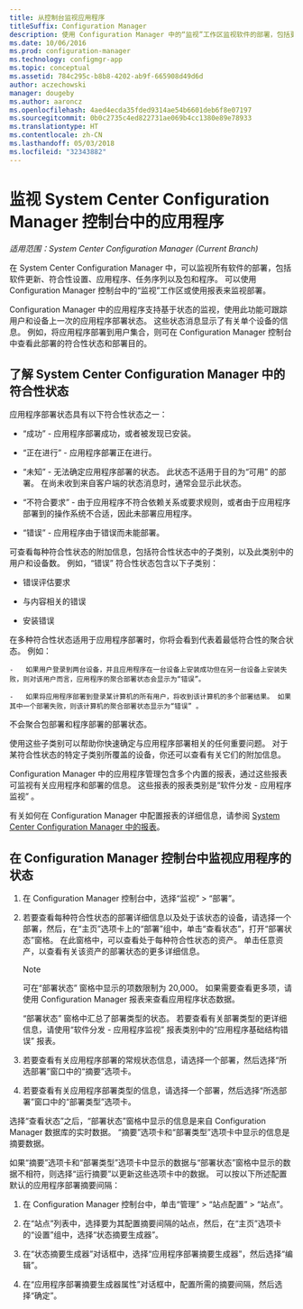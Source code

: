 ```yaml
---
title: 从控制台监视应用程序
titleSuffix: Configuration Manager
description: 使用 Configuration Manager 中的“监视”工作区监视软件的部署，包括更新、符合性设置和应用程序。
ms.date: 10/06/2016
ms.prod: configuration-manager
ms.technology: configmgr-app
ms.topic: conceptual
ms.assetid: 784c295c-b8b8-4202-ab9f-665908d49d6d
author: aczechowski
manager: dougeby
ms.author: aaroncz
ms.openlocfilehash: 4aed4ecda35fded9314ae54b6601deb6f8e07197
ms.sourcegitcommit: 0b0c2735c4ed822731ae069b4cc1380e89e78933
ms.translationtype: HT
ms.contentlocale: zh-CN
ms.lasthandoff: 05/03/2018
ms.locfileid: "32343882"
---
```

# <a name="monitor-applications-from-the-system-center-configuration-manager-console"></a>监视 System Center Configuration Manager 控制台中的应用程序

*适用范围：System Center Configuration Manager (Current Branch)*


在 System Center Configuration Manager 中，可以监视所有软件的部署，包括软件更新、符合性设置、应用程序、任务序列以及包和程序。 可以使用 Configuration Manager 控制台中的“监视”工作区或使用报表来监视部署。  

 Configuration Manager 中的应用程序支持基于状态的监视，使用此功能可跟踪用户和设备上一次的应用程序部署状态。 这些状态消息显示了有关单个设备的信息。 例如，将应用程序部署到用户集合，则可在 Configuration Manager 控制台中查看此部署的符合性状态和部署目的。  

## <a name="learn-about-compliance-states-in-system-center-configuration-manager"></a>了解 System Center Configuration Manager 中的符合性状态
 应用程序部署状态具有以下符合性状态之一：  

-   “成功” - 应用程序部署成功，或者被发现已安装。  

-   “正在进行” - 应用程序部署正在进行。  

-   “未知” - 无法确定应用程序部署的状态。 此状态不适用于目的为“可用” 的部署。 在尚未收到来自客户端的状态消息时，通常会显示此状态。  

-   “不符合要求” - 由于应用程序不符合依赖关系或要求规则，或者由于应用程序部署到的操作系统不合适，因此未部署应用程序。  

-   “错误” - 应用程序由于错误而未能部署。  

可查看每种符合性状态的附加信息，包括符合性状态中的子类别，以及此类别中的用户和设备数。 例如，“错误”  符合性状态包含以下子类别：  

-   错误评估要求  

-   与内容相关的错误  

-   安装错误  

 在多种符合性状态适用于应用程序部署时，你将会看到代表着最低符合性的聚合状态。 例如：  

    -   如果用户登录到两台设备，并且应用程序在一台设备上安装成功但在另一台设备上安装失败，则对该用户而言，应用程序的聚合部署状态会显示为“错误”。  

    -   如果将应用程序部署到登录某计算机的所有用户，将收到该计算机的多个部署结果。 如果其中一个部署失败，则该计算机的聚合部署状态显示为“错误” 。  

不会聚合包部署和程序部署的部署状态。  

 使用这些子类别可以帮助你快速确定与应用程序部署相关的任何重要问题。 对于某符合性状态的特定子类别所覆盖的设备，你还可以查看有关它们的附加信息。  

 Configuration Manager 中的应用程序管理包含多个内置的报表，通过这些报表可监视有关应用程序和部署的信息。 这些报表的报表类别是“软件分发 - 应用程序监视” 。  

 有关如何在 Configuration Manager 中配置报表的详细信息，请参阅 [System Center Configuration Manager 中的报表](../../core/servers/manage/reporting.md)。  

## <a name="monitor-the-state-of-an-application-in-the-configuration-manager-console"></a>在 Configuration Manager 控制台中监视应用程序的状态  

1.  在 Configuration Manager 控制台中，选择“监视” > “部署”。  

3.  若要查看每种符合性状态的部署详细信息以及处于该状态的设备，请选择一个部署，然后，在“主页”选项卡上的“部署”组中，单击“查看状态”，打开“部署状态”窗格。 在此窗格中，可以查看处于每种符合性状态的资产。 单击任意资产，以查看有关该资产的部署状态的更多详细信息。  

    > [!NOTE]  
    >  可在“部署状态”  窗格中显示的项数限制为 20,000。 如果需要查看更多项，请使用 Configuration Manager 报表来查看应用程序状态数据。  
    >   
    >  “部署状态”  窗格中汇总了部署类型的状态。 若要查看有关部署类型的更详细信息，请使用“软件分发 - 应用程序监视”  报表类别中的“应用程序基础结构错误” 报表。  

4.  若要查看有关应用程序部署的常规状态信息，请选择一个部署，然后选择“所选部署”窗口中的“摘要”选项卡。  

5.  若要查看有关应用程序部署类型的信息，请选择一个部署，然后选择“所选部署”窗口中的“部署类型”选项卡。  

选择“查看状态”之后，“部署状态”窗格中显示的信息是来自 Configuration Manager 数据库的实时数据。 “摘要”选项卡和“部署类型”选项卡中显示的信息是摘要数据。

如果“摘要”选项卡和“部署类型”选项卡中显示的数据与“部署状态”窗格中显示的数据不相符，则选择“运行摘要”以更新这些选项卡中的数据。 可以按以下所述配置默认的应用程序部署摘要间隔：  

1. 在 Configuration Manager 控制台中，单击“管理” > “站点配置” > “站点”。

2. 在“站点”列表中，选择要为其配置摘要间隔的站点，然后，在“主页”选项卡的“设置”组中，选择“状态摘要生成器”。

3. 在“状态摘要生成器”对话框中，选择“应用程序部署摘要生成器”，然后选择“编辑”。  

4. 在“应用程序部署摘要生成器属性”对话框中，配置所需的摘要间隔，然后选择“确定”。  
